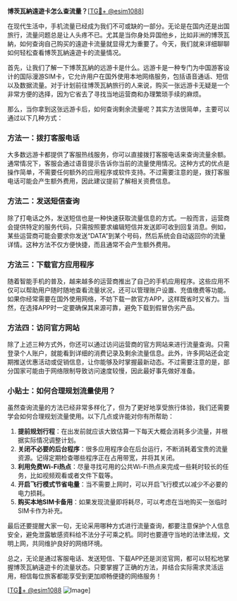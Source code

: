 **博茨瓦納遠遊卡怎么查流量？**[[TG💪+ @esim1088](https://t.me/s/esim1088)]

在现代生活中，手机流量已经成为我们不可或缺的一部分。无论是在国内还是出国旅行，流量问题总是让人头疼不已。尤其是当你身处异国他乡，比如非洲的博茨瓦納，如何查询自己购买的遠遊卡流量就显得尤为重要了。今天，我们就来详细聊聊如何轻松查看博茨瓦納遠遊卡的流量情况。

首先，让我们了解一下博茨瓦納的远游卡是什么。远游卡是一种专门为中国游客设计的国际漫游SIM卡，它允许用户在国外使用本地网络服务，包括语音通话、短信以及数据流量。对于计划前往博茨瓦納旅行的人来说，购买一张远游卡无疑是一个非常方便的选择，因为它省去了寻找当地运营商和办理繁琐手续的麻烦。

那么，当你拿到这张远游卡后，如何查询剩余流量呢？其实方法很简单，主要可以通过以下几种方式：

### 方法一：拨打客服电话

大多数远游卡都提供了客服热线服务，你可以直接拨打客服电话来查询流量余额。通常情况下，客服会通过语音提示告诉你当前的流量使用情况。这种方式的优点是操作简单，不需要任何额外的应用程序或软件支持。不过需要注意的是，拨打客服电话可能会产生额外费用，因此建议提前了解相关资费信息。

### 方法二：发送短信查询

除了打电话之外，发送短信也是一种快速获取流量信息的方式。一般而言，运营商会提供特定的服务代码，只需按照要求编辑短信并发送即可收到回复消息。例如，某些运营商可能会要求你发送“DATA”到某个号码，然后系统会自动返回你的流量详情。这种方法不仅方便快捷，而且通常不会产生额外费用。

### 方法三：下载官方应用程序

随着智能手机的普及，越来越多的运营商推出了自己的手机应用程序。这些应用不仅可以帮助用户随时随地查看流量状况，还可以管理账户设置、充值缴费等功能。如果你经常需要在国外使用网络，不妨下载一款官方APP，这样既省时又省力。当然，在选择APP时一定要确保其来源可靠，避免下载到假冒伪劣产品。

### 方法四：访问官方网站

除了上述三种方式外，你还可以通过访问运营商的官方网站来进行流量查询。只需登录个人账户，就能看到详细的消费记录及剩余流量信息。此外，许多网站还会定期推送优惠活动或促销信息，让你能够及时掌握最新动态。不过需要注意的是，部分国家可能由于网络限制导致访问速度较慢，因此最好事先做好准备。

### 小贴士：如何合理规划流量使用？

虽然查询流量的方法已经非常多样化了，但为了更好地享受旅行体验，我们还需要学会如何合理规划流量使用。以下几点或许能对你有所帮助：

1. **提前规划行程**：在出发前就应该大致估算一下每天大概会消耗多少流量，并根据实际情况调整计划。
2. **关闭不必要的后台程序**：很多应用程序会在后台运行，不断消耗着宝贵的流量资源。记得定期检查哪些程序正在占用带宽，并将其关闭。
3. **利用免费Wi-Fi热点**：尽量寻找可用的公共Wi-Fi热点来完成一些耗时较长的任务，比如视频观看或者文件下载等。
4. **开启飞行模式节省电量**：当不需要上网时，可以开启飞行模式以减少不必要的电力损耗。
5. **购买本地SIM卡备用**：如果发现流量即将耗尽，可以考虑在当地购买一张临时SIM卡作为补充。

最后还要提醒大家一句，无论采用哪种方式进行流量查询，都要注意保护个人信息安全，避免泄露敏感资料给不法分子可乘之机。同时也要遵守当地的法律法规，文明上网，共同维护良好的网络环境。

总之，无论是通过客服电话、发送短信、下载APP还是浏览官网，都可以轻松地掌握博茨瓦納遠遊卡的流量状态。只要掌握了正确的方法，并结合实际需求灵活运用，相信每位旅客都能享受到更加顺畅便捷的网络服务！

[[TG💪+ @esim1088](https://t.me/s/esim1088) ![Image](https://i.postimg.cc/4NQfJmqS/Snipaste-2025-05-13-00-14-12.png)]